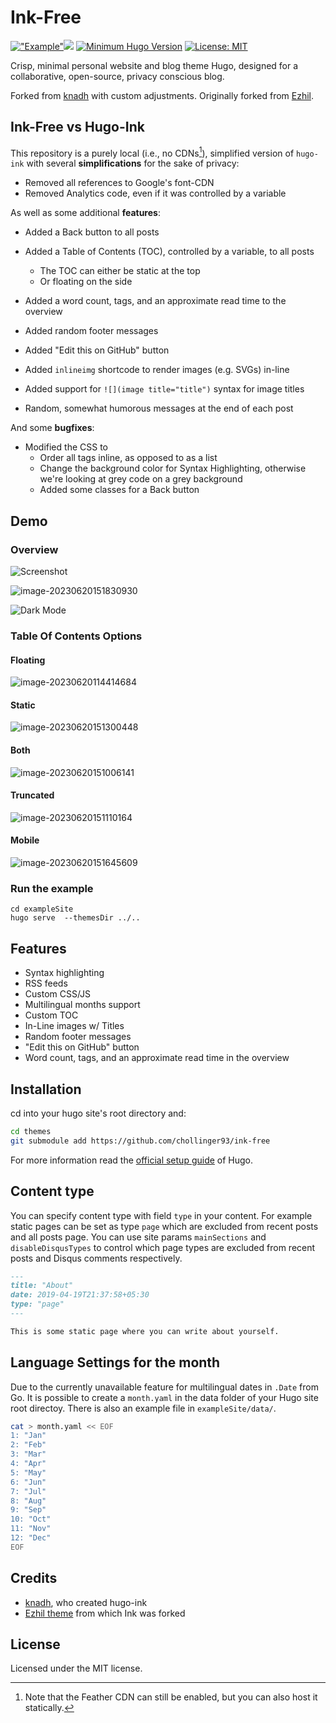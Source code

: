 # Ink-Free

[!["Example"](images/shield-example.svg)](https://chollinger.com/blog)![](https://themes.gohugo.io/themes/ink-free/) [![Minimum Hugo Version](https://img.shields.io/static/v1?label=HUGO-version&message=>=0.87.0&color=blue&logo=hugo)](https://github.com/gohugoio/hugo/releases/tag/v0.87.0) [![License: MIT](https://img.shields.io/badge/License-MIT-yellow.svg)](https://opensource.org/licenses/MIT)

Crisp, minimal personal website and blog theme Hugo, designed for a collaborative, open-source, privacy conscious blog.

Forked from [knadh](https://github.com/knadh/hugo-ink) with custom adjustments. Originally forked from [Ezhil](https://github.com/vividvilla/ezhil).


## Ink-Free vs Hugo-Ink
This repository is a purely local (i.e., no CDNs[^1]), simplified version of `hugo-ink` with several **simplifications** for the sake of privacy:
- Removed all references to Google's font-CDN
- Removed Analytics code, even if it was controlled by a variable

As well as some additional **features**:
- Added a Back button to all posts
- Added a Table of Contents (TOC), controlled by a variable, to all posts
  - The TOC can either be static at the top
  - Or floating on the side

- Added a word count, tags, and an approximate read time to the overview
- Added random footer messages
- Added "Edit this on GitHub" button
- Added `inlineimg` shortcode to render images (e.g. SVGs) in-line
- Added support for `![](image title="title")` syntax for image titles
- Random, somewhat humorous messages at the end of each post

And some **bugfixes**:
- Modified the CSS to
  - Order all tags inline, as opposed to as a list
  - Change the background color for Syntax Highlighting, otherwise we're looking at grey code on a grey background
  - Added some classes for a Back button

## Demo

### Overview

![Screenshot](images/screenshot.png "Ink-Free theme")

![image-20230620151830930](images/screenshot2.png)

![Dark Mode](images/dark_mode.png "Dark mode")

### Table Of Contents Options

#### Floating

![image-20230620114414684](images/floating_toc.png)

#### Static

![image-20230620151300448](images/static_toc.png)

#### Both

![image-20230620151006141](images/both_toc.png)

#### Truncated

![image-20230620151110164](images/truncated_toc.png)

#### Mobile

![image-20230620151645609](images/mobile_toc.png)

### Run the example
```
cd exampleSite
hugo serve  --themesDir ../..
```

## Features
* Syntax highlighting
* RSS feeds
* Custom CSS/JS
* Multilingual months support
* Custom TOC
* In-Line images w/ Titles
* Random footer messages
* "Edit this on GitHub" button
* Word count, tags, and an approximate read time in the overview

## Installation

cd into your hugo site's root directory and:

```sh
cd themes
git submodule add https://github.com/chollinger93/ink-free 
```

For more information read the [official setup guide](https://gohugo.io/overview/installing/) of Hugo.


## Content type

You can specify content type with field `type` in your content. For example static pages can be set as type `page` which are excluded from recent posts and all posts page. You can use site params `mainSections` and `disableDisqusTypes` to control which page types are excluded from recent posts and Disqus comments respectively.

```md
---
title: "About"
date: 2019-04-19T21:37:58+05:30
type: "page"
---

This is some static page where you can write about yourself.
```

## Language Settings for the month

Due to the currently unavailable feature for multilingual dates in ``.Date`` from
Go. It is possible to create a ``month.yaml`` in the data folder of your
Hugo site root directoy. There is also an example file in
``exampleSite/data/``.

```sh
cat > month.yaml << EOF
1: "Jan"
2: "Feb"
3: "Mar"
4: "Apr"
5: "May"
6: "Jun"
7: "Jul"
8: "Aug"
9: "Sep"
10: "Oct"
11: "Nov"
12: "Dec"
EOF
```

## Credits

* [knadh](https://github.com/knadh/hugo-ink), who created hugo-ink
* [Ezhil theme](https://github.com/vividvilla/ezhil) from which Ink was forked


## License
Licensed under the MIT license.

[^1]: Note that the Feather CDN can still be enabled, but you can also host it statically.
